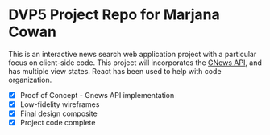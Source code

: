 # DVP5 Project Repo for Marjana Cowan
This is an interactive news search web application project with a particular focus on client-side code.  This project will incorporates the [GNews API](https://gnews.io/), and has multiple view states. React has been used to help with code organization. 

- [x] Proof of Concept - Gnews API implementation
- [x] Low-fidelity wireframes
- [x] Final design composite
- [x] Project code complete